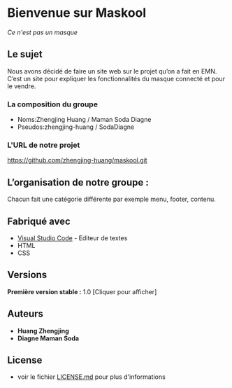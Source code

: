 # Bienvenue sur Maskool
_Ce n'est pas un masque_

## Le sujet
Nous avons décidé de faire un site web sur le projet qu’on a fait en EMN. C’est un site pour expliquer les fonctionnalités du masque connecté et pour le vendre.


### La composition du groupe 


- Noms:Zhengjing Huang / Maman Soda Diagne
- Pseudos:zhengjing-huang / SodaDiagne


### L'URL de notre projet 

https://github.com/zhengjing-huang/maskool.git


## L’organisation de notre groupe : 

Chacun fait une catégorie différente par exemple menu, footer, contenu.


## Fabriqué avec
* [Visual Studio Code](https://code.visualstudio.com/download) - Editeur de textes
* HTML
* CSS

## Versions

**Première version stable :** 1.0
 [Cliquer pour afficher]


## Auteurs

* **Huang Zhengjing** 
* **Diagne Maman Soda** 


## License

- voir le fichier [LICENSE.md](LICENSE.md) pour plus d'informations



